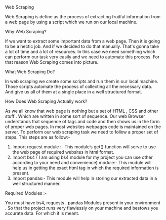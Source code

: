 ﻿Web Scraping 


Web Scraping is define as the process of extracting fruitful information from a web page
by  using  a script which we run on our local machine. 




Why Web Scraping?


If we want to extract some important data from a web page. Then it is going to be a hectic job. And if we decided to do that manually. That's gonna take a lot of time and a lot of  resources. In this case we need something which can perform our task very easily and we need to automate this process. For that reason Web Scraping comes into picture. 


What Web Scraping Do?


In web scraping we create some scripts and run them in our local machine. Those scripts automate the process of collecting all the necessary data. And give us all of them at a single place in a well structured format. 


How Does Web Scraping Actually work?


As we all know that web page is nothing but a set of HTML , CSS and other stuff . Which are written in some sort of sequence. Our web Browser understands that sequence of tags and code and then shows us in the form of proper web pages. 
In most websites webpages code is maintained on the server. To perform our web scraping task we need to follow a proper set of steps. This steps are as follow:-
1. Import request module :- This module’s get() function will serve to use the web page of required websites in html format. 
2. Import bs4 ( I am using bs4 module for my project you can use other according to your need and convenience) module:- This module will help us in getting the exact html tag in which the required information is present.  
3. Import pandas:- This module will help in storing our extracted data in a well structured manner. 


  





Required Modules :-


You must have bs4, requests , pandas Modules present in your environment . So that the project runs very flawlessly on  your machine and bestows  you accurate data. For which it is meant.